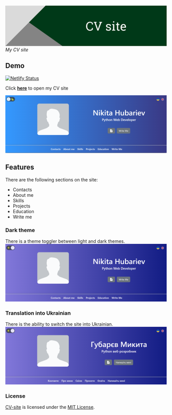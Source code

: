 <a href="https://hubariev.com" target="_blank"><img title="Project board" alt="Header image" src="./md_images/header.png"></a>
_My CV site_

## Demo

[![Netlify Status](https://api.netlify.com/api/v1/badges/adac3b81-daa3-4776-b5f7-96423b05c98b/deploy-status)](https://app.netlify.com/sites/nikita-hubariev-cv/deploys)

Click **<a href="https://hubariev.com" target="_blank">here</a>** to open my CV site

<a href="https://hubariev.com" target="_blank"><img title="Demo" alt="Demo image" src="./md_images/light-demo-en.jpg"></a>

## Features

There are the following sections on the site:

-   Contacts
-   About me
-   Skills
-   Projects
-   Education
-   Write me

### Dark theme

There is a theme toggler between light and dark themes.
<a href="https://hubariev.com" target="_blank"><img title="Demo" alt="Demo image" src="./md_images/dark-demo-en.jpg"></a>

### Translation into Ukrainian

There is the ability to switch the site into Ukrainian.
<a href="https://hubariev.com" target="_blank"><img title="Demo" alt="Demo image" src="./md_images/dark-demo-ua.jpg"></a>

            
### License

[CV-site](https://github.com/Gubchik123/CV-site) is licensed under the [MIT License](https://github.com/Gubchik123/CV-site/blob/master/LICENSE.md).